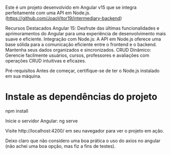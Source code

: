 Este é um projeto desenvolvido em Angular v15 que se integra perfeitamente com uma API em Node.js. (https://github.com/JoaoVitor19/intermediary-backend)

Recursos Destacados
Angular 15: Desfrute das últimas funcionalidades e aprimoramentos do Angular para uma experiência de desenvolvimento mais suave e eficiente.
Integração com Node.js: A API em Node.js oferece uma base sólida para a comunicação eficiente entre o frontend e o backend. Mantenha seus dados organizados e sincronizados.
CRUD Dinâmico: Gerencie facilmente usuários, cursos, professores e avaliações com operações CRUD intuitivas e eficazes.

Pré-requisitos
Antes de começar, certifique-se de ter o Node.js instalado em sua máquina.

# Instale as dependências do projeto
npm install

Inicie o servidor Angular:
ng serve

Visite http://localhost:4200/ em seu navegador para ver o projeto em ação.

Deixo claro que não considero uma boa prática o uso do axios no angular (não achei uma boa opção, mas fiz a fins de testes).
